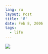 ```yaml
---
lang: ru
layout: Post
title: 'Я'
date: Feb 8, 2006
tags:
  - life
---
```


![](http://wow.sapegin.me/0Q3b0F0N0O00/MG-1026.jpg)

